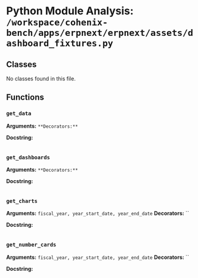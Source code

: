 # Python Module Analysis: `/workspace/cohenix-bench/apps/erpnext/erpnext/assets/dashboard_fixtures.py`

## Classes

No classes found in this file.


## Functions

### `get_data`
**Arguments:** ``
**Decorators:** ``

**Docstring:**
```

```
### `get_dashboards`
**Arguments:** ``
**Decorators:** ``

**Docstring:**
```

```
### `get_charts`
**Arguments:** `fiscal_year, year_start_date, year_end_date`
**Decorators:** ``

**Docstring:**
```

```
### `get_number_cards`
**Arguments:** `fiscal_year, year_start_date, year_end_date`
**Decorators:** ``

**Docstring:**
```

```

